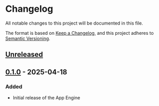 # Changelog

All notable changes to this project will be documented in this file.

The format is based on [Keep a Changelog](https://keepachangelog.com/en/1.1.0/),
and this project adheres to [Semantic Versioning](https://semver.org/spec/v2.0.0.html).

## [Unreleased]

## [0.1.0] - 2025-04-18

### Added

- Initial release of the App Engine

[Unreleased]: https://github.com/cytomine/Cytomine-app-engine/compare/0.1.0..HEAD
[0.1.0]: https://github.com/cytomine/Cytomine-app-engine/releases/tag/0.1.0
